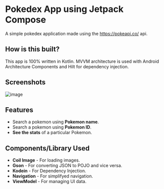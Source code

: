 # Pokedex App using Jetpack Compose
A simple pokedex application made using the https://pokeapi.co/ api.

## How is this built?
This app is 100% written in Kotlin. MVVM architecture is used with Android Architecture Components and Hilt for dependency injection.

## Screenshots
![image](https://user-images.githubusercontent.com/46090233/119260102-e4319f80-bbee-11eb-9e58-114351d31970.png)

## Features
* Search a pokemon using **Pokemon name**.
* Search a pokemon using **Pokemon ID**.
* **See the stats** of a particular Pokemon.

## Components/Library Used
* **Coil Image** - For loading images.
* **Gson** - For converting JSON to POJO and vice versa.
* **Kodein** - For Dependency Injection.
* **Navigation** - For simplifyed navigation.
* **ViewModel** - For managing UI data.

